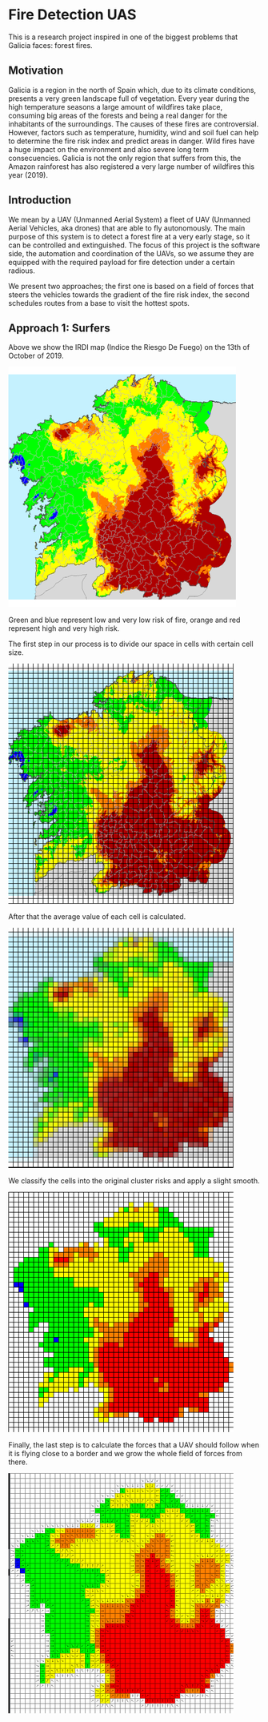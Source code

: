 # Fire Detection UAS

This is a research project inspired in one of the biggest problems that Galicia faces: forest fires.

## Motivation

Galicia is a region in the north of Spain which, due to its climate conditions, presents a very green 
landscape full of vegetation. Every year during the high temperature seasons a large amount of wildfires 
take place, consuming big areas of the forests and being a real danger for the inhabitants of the
surroundings. The causes of these fires are controversial. However, factors such as temperature,
humidity, wind and soil fuel can help to determine the fire risk index and predict areas in danger.
Wild fires have a huge impact on the environment and also severe long term consecuencies.
Galicia is not the only region that suffers from this, the Amazon rainforest has also registered a very
large number of wildfires this year (2019).


## Introduction

We mean by a UAV (Unmanned Aerial System) a fleet of UAV (Unmanned Aerial Vehicles, aka drones) that
are able to fly autonomously. The main purpose of this system is to detect a forest fire at a very early
stage, so it can be controlled and extinguished. The focus of this project is the software side, the
automation and coordination of the UAVs, so we assume they are equipped with the required payload for
fire detection under a certain radious.

We present two approaches; the first one is based on a field of forces that steers the vehicles towards the
gradient of the fire risk index, the second schedules routes from a base to visit the hottest spots.

## Approach 1: Surfers

Above we show the IRDI map (Indice the Riesgo De Fuego) on the 13th of October of 2019.

![](captures/irdi_map_2019_10_13.jpg)

Green and blue represent low and very low risk of fire, orange and red represent high and very high risk.

The first step in our process is to divide our space in cells with certain cell size.

![](captures/divided_irdi_map.png)

After that the average value of each cell is calculated.

![](captures/averaged_irdi_map.png)

We classify the cells into the original cluster risks and apply a slight smooth.

![](captures/smoothing_irdi_map.gif)

Finally, the last step is to calculate the forces that a UAV should follow when it is flying close to a border
and we grow the whole field of forces from there.

![](captures/generating_field_of_forces.gif)
